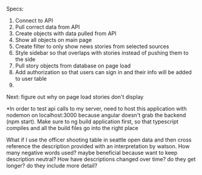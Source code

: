 Specs:
1. Connect to API
2. Pull correct data from API
3. Create objects with data pulled from API
4. Show all objects on main page
5. Create filter to only show news stories from selected sources
6. Style sidebar so that overlaps with stories instead of pushing them to the side
7. Pull story objects from database on page load
8. Add authorization so that users can sign in and their info will be added to user table
9.

Next: figure out why on page load stories don't display

*In order to test api calls to my server, need to host this application with nodemon on localhost:3000 because angular doesn't grab the backend (npm start). Make sure to ng build application first, so that typescript compiles and all the build files go into the right place

What if I use the officer shooting table in seattle open data and then cross reference the description provided with an interpretation by watson. How many negative words used? maybe beneficial because want to keep description neutral? How have descriptions changed over time? do they get longer? do they include more detail?
